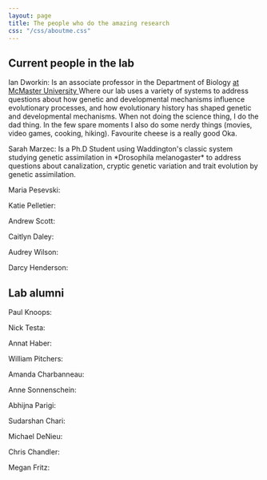```yaml
---
layout: page
title: The people who do the amazing research
css: "/css/aboutme.css"
---
```


## Current people in the lab

<p class="about-text">
Ian Dworkin: Is an associate professor in the Department of Biology <a href= "https://www.biology.mcmaster.ca/ "> at McMaster University </a> Where our lab uses a variety of systems to address questions about how genetic and developmental mechanisms influence evolutionary processes, and how evolutionary history has shaped genetic and developmental mechanisms. When not doing the science thing, I do the dad thing. In the few spare moments I also do some nerdy things (movies, video games, cooking, hiking). Favourite cheese is a really good Oka.
</p>


<p class="about-text">
Sarah Marzec: Is a Ph.D Student using Waddington's classic system studying genetic assimilation in *Drosophila melanogaster* to address questions about canalization, cryptic genetic variation and trait evolution by genetic assimilation.
</p>

<p class="about-text">
Maria Pesevski:
</p>

<p class="about-text">
Katie Pelletier:
</p>

<p class="about-text">
Andrew Scott:
</p>

<p class="about-text">
Caitlyn Daley:
</p>

<p class="about-text">
Audrey Wilson:
</p>

<p class="about-text">
Darcy Henderson:
</p>


## Lab alumni

<p class="about-text">
Paul Knoops:
</p>

<p class="about-text">
Nick Testa:
</p>

<p class="about-text">
Annat Haber:
</p>

<p class="about-text">
William Pitchers:
</p>

<p class="about-text">
Amanda Charbanneau:
</p>

<p class="about-text">
Anne Sonnenschein:
</p>

<p class="about-text">
Abhijna Parigi:
</p>

<p class="about-text">
Sudarshan Chari:
</p>

<p class="about-text">
Michael DeNieu:
</p>

<p class="about-text">
Chris Chandler:
</p>

<p class="about-text">
Megan Fritz:
</p>
